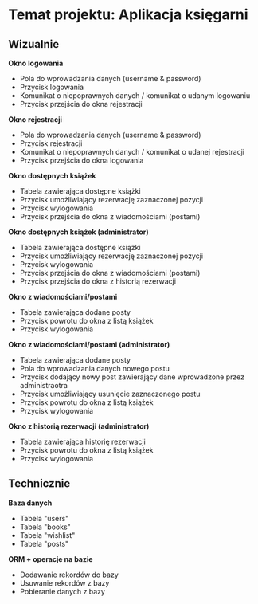 # Temat projektu: Aplikacja księgarni
## Wizualnie
**Okno logowania**
- Pola do wprowadzania danych (username & password) 
- Przycisk logowania
- Komunikat o niepoprawnych danych / komunikat o udanym logowaniu
- Przycisk przejścia do okna rejestracji

**Okno rejestracji**
- Pola do wprowadzania danych (username & password) 
- Przycisk rejestracji
- Komunikat o niepoprawnych danych / komunikat o udanej rejestracji
- Przycisk przejścia do okna logowania

**Okno dostępnych książek**
- Tabela zawierająca dostępne książki
- Przycisk umożliwiający rezerwację zaznaczonej pozycji
- Przycisk wylogowania
- Przycisk przejścia do okna z wiadomościami (postami)

**Okno dostępnych książek (administrator)**
- Tabela zawierająca dostępne książki
- Przycisk umożliwiający rezerwację zaznaczonej pozycji
- Przycisk wylogowania
- Przycisk przejścia do okna z wiadomościami (postami)
- Przycisk przejścia do okna z historią rezerwacji 

**Okno z wiadomościami/postami**
- Tabela zawierająca dodane posty
- Przycisk powrotu do okna z listą książek
- Przycisk wylogowania

**Okno z wiadomościami/postami (administrator)**
- Tabela zawierająca dodane posty
- Pola do wprowadzania danych nowego postu
- Przycisk dodający nowy post zawierający dane wprowadzone przez administraotra
- Przycisk umożliwiający usunięcie zaznaczonego postu
- Przycisk powrotu do okna z listą książek
- Przycisk wylogowania

**Okno z historią rezerwacji (administrator)**
- Tabela zawierająca historię rezerwacji
- Przycisk powrotu do okna z listą książek
- Przycisk wylogowania


## Technicznie
**Baza danych**
- Tabela "users"
- Tabela "books"
- Tabela "wishlist"
- Tabela "posts"

**ORM + operacje na bazie**
- Dodawanie rekordów do bazy
- Usuwanie rekordów z bazy
- Pobieranie danych z bazy
